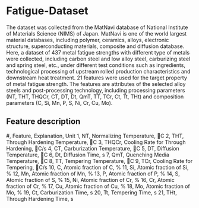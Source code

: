 # Fatigue-Dataset

The dataset was collected from the MatNavi database of National Institute of Materials Science (NIMS) of
Japan. MatNavi is one of the world largest material databases, including polymer, ceramics, alloys, electronic
structure, superconducting materials, composite and diffusion database. Here, a dataset of 437 metal fatigue strengths
with different type of metals were collected, including carbon steel and low alloy steel, carburizing steel and
spring steel, etc., under different test conditions such as ingredients, technological processing of upstream rolled
production characteristics and downstream heat treatment. 21 features were used for the target property of metal
fatigue strength. The features are attributes of the selected alloy steels and post-processing technology, including
processing parameters (NT, THT, THQCr, CT, DT, Dt, QmT, TT, TCr, Ct, Tt, THt) and composition parameters
(C, Si, Mn, P, S, Ni, Cr, Cu, Mo).

## Feature description
#, Feature, Explanation, Unit
1, NT,  Normalizing Temperature, C
2, THT, Through Hardening Temperature, C
3, THQCr, Cooling Rate for Through Hardening, C/s
4, CT, Carburization Temperature, C
5, DT, Diffusion Temperature, C
6, Dt, Diffusion Time,  s
7, QmT, Quenching Media Temperature, C
8, TT, Tempering Temperature, C
9, TCr, Cooling Rate for Tempering, C/s
10, C, Atomic fraction of C, %
11, Si, Atomic fraction of Si, %
12, Mn, Atomic fraction of Mn, %
13, P, Atomic fraction of P, %
14, S, Atomic fraction of S, %
15, Ni, Atomic fraction of Cr, %
16, Cr, Atomic fraction of Cr, %
17, Cu, Atomic fraction of Cu, %
18, Mo, Atomic fraction of Mo, %
19, Ct, Carburization Time, s
20, Tt, Tempering Time, s
21, THt, Through Hardening Time, s


